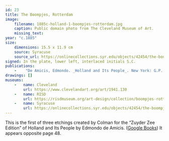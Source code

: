 ```yaml
---
id: 23
title: The Boompjes, Rotterdam
image:
    filename: 1885c-holland-1-boompjes-rotterdam.jpg
    caption: Public domain photo from The Cleveland Museum of Art.
    missing_text: 
year: "c.1885"
size:
    dimensions: 15.5 x 11.9 cm
    source: Syracuse
    source_url: https://onlinecollections.syr.edu/objects/42454/the-boompjes-rotterdam
signed: In the plate, lower left, interlaced initials S.C.
publications:
    -    "De Amicis, Edmondo. _Holland and Its People_. New York: G.P. Putnam's Sons, 1885."
drawings: []
museums: 
    -   name: Cleveland
        url: https://www.clevelandart.org/art/1941.130
    -   name: RISD
        url: https://risdmuseum.org/art-design/collection/boompjes-rotterdam-19881133
    -   name: Syracuse
        url: https://onlinecollections.syr.edu/objects/42454/the-boompjes-rotterdam
---
```

This is the first of three etchings created by Colman for the “Zuyder Zee Edition” of Holland and Its People by Edmondo de Amicis. ([Google Books](https://www.google.com/books/edition/Holland_and_Its_People/OXE-AAAAYAAJ)) It appears opposite page 48.